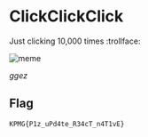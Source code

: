 # ClickClickClick
Just clicking 10,000 times :trollface:

![meme](https://c.tenor.com/7HUogy7rXs4AAAAC/feel-me-think-about-it.gif)

*ggez*

## Flag
```
KPMG{P1z_uPd4te_R34cT_n4T1vE}
```
